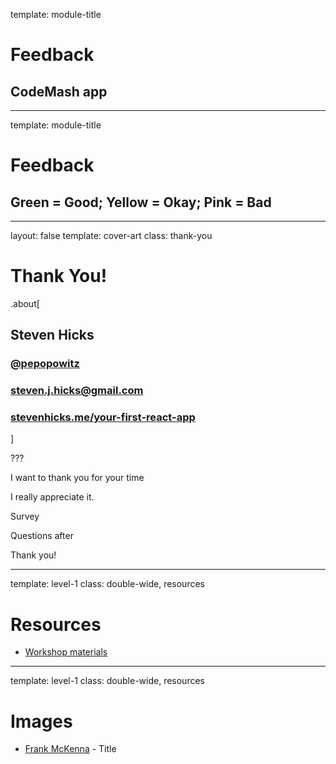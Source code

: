template: module-title

# Feedback

## CodeMash app

---

template: module-title

# Feedback

## Green = Good; Yellow = Okay; Pink = Bad

---

layout: false
template: cover-art
class: thank-you

# Thank You!

.about[

## Steven Hicks

### [@pepopowitz](https://twitter.com/pepopowitz) <i class="el el-twitter"></i>

### steven.j.hicks@gmail.com <i class="el el-envelope"></i>

### [stevenhicks.me/your-first-react-app](https://stevenhicks.me/your-first-react-app) <i class="el el-globe"></i>

]

???

I want to thank you for your time

I really appreciate it.

Survey

Questions after

Thank you!

---

template: level-1
class: double-wide, resources

# Resources

- [Workshop materials](https://stevenhicks.me/your-first-react-app)

---

template: level-1
class: double-wide, resources

# Images

- [Frank McKenna](https://unsplash.com/photos/tjX_sniNzgQ) - Title
